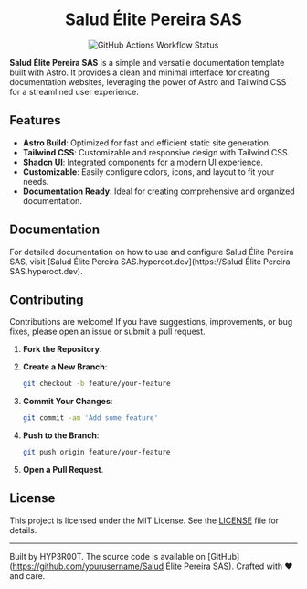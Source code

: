 <h1 align="center">Salud Élite Pereira SAS</h1>

<p align="center">
<img alt="GitHub Actions Workflow Status" src="https://img.shields.io/github/actions/workflow/status/HYP3R00T/Salud Élite Pereira SAS/deploy.yml?style=for-the-badge&labelColor=363a4f&color=8aadf4">
</p>

**Salud Élite Pereira SAS** is a simple and versatile documentation template built with Astro. It provides a clean and minimal interface for creating documentation websites, leveraging the power of Astro and Tailwind CSS for a streamlined user experience.

## Features

- **Astro Build**: Optimized for fast and efficient static site generation.
- **Tailwind CSS**: Customizable and responsive design with Tailwind CSS.
- **Shadcn UI**: Integrated components for a modern UI experience.
- **Customizable**: Easily configure colors, icons, and layout to fit your needs.
- **Documentation Ready**: Ideal for creating comprehensive and organized documentation.

## Documentation

For detailed documentation on how to use and configure Salud Élite Pereira SAS, visit [Salud Élite Pereira SAS.hyperoot.dev](https://Salud Élite Pereira SAS.hyperoot.dev).

## Contributing

Contributions are welcome! If you have suggestions, improvements, or bug fixes, please open an issue or submit a pull request.

1. **Fork the Repository**.
2. **Create a New Branch**:

   ```bash
   git checkout -b feature/your-feature
   ```

3. **Commit Your Changes**:

   ```bash
   git commit -am 'Add some feature'
   ```

4. **Push to the Branch**:

   ```bash
   git push origin feature/your-feature
   ```

5. **Open a Pull Request**.

## License

This project is licensed under the MIT License. See the [LICENSE](LICENSE) file for details.

---

Built by HYP3R00T. The source code is available on [GitHub](https://github.com/yourusername/Salud Élite Pereira SAS). Crafted with ❤️ and care.
